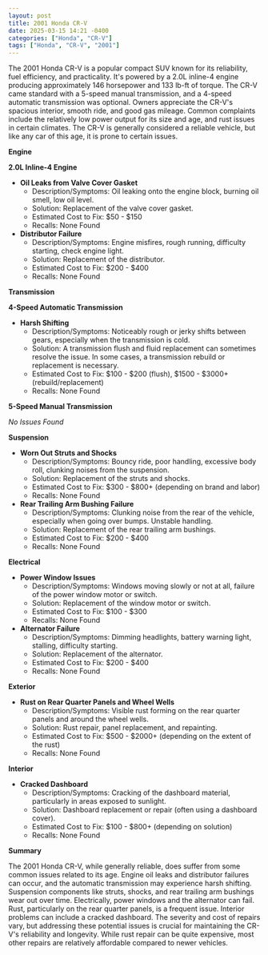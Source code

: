 ```yaml
---
layout: post
title: 2001 Honda CR-V
date: 2025-03-15 14:21 -0400
categories: ["Honda", "CR-V"]
tags: ["Honda", "CR-V", "2001"]
---
```

The 2001 Honda CR-V is a popular compact SUV known for its reliability, fuel efficiency, and practicality. It's powered by a 2.0L inline-4 engine producing approximately 146 horsepower and 133 lb-ft of torque. The CR-V came standard with a 5-speed manual transmission, and a 4-speed automatic transmission was optional. Owners appreciate the CR-V's spacious interior, smooth ride, and good gas mileage. Common complaints include the relatively low power output for its size and age, and rust issues in certain climates. The CR-V is generally considered a reliable vehicle, but like any car of this age, it is prone to certain issues.

**Engine**

**2.0L Inline-4 Engine**

*   **Oil Leaks from Valve Cover Gasket**
    *   Description/Symptoms: Oil leaking onto the engine block, burning oil smell, low oil level.
    *   Solution: Replacement of the valve cover gasket.
    *   Estimated Cost to Fix: $50 - $150
    *   Recalls: None Found
*   **Distributor Failure**
    *   Description/Symptoms: Engine misfires, rough running, difficulty starting, check engine light.
    *   Solution: Replacement of the distributor.
    *   Estimated Cost to Fix: $200 - $400
    *   Recalls: None Found

**Transmission**

**4-Speed Automatic Transmission**

*   **Harsh Shifting**
    *   Description/Symptoms: Noticeably rough or jerky shifts between gears, especially when the transmission is cold.
    *   Solution: A transmission flush and fluid replacement can sometimes resolve the issue. In some cases, a transmission rebuild or replacement is necessary.
    *   Estimated Cost to Fix: $100 - $200 (flush), $1500 - $3000+ (rebuild/replacement)
    *   Recalls: None Found

**5-Speed Manual Transmission**

*No Issues Found*

**Suspension**

*   **Worn Out Struts and Shocks**
    *   Description/Symptoms: Bouncy ride, poor handling, excessive body roll, clunking noises from the suspension.
    *   Solution: Replacement of the struts and shocks.
    *   Estimated Cost to Fix: $300 - $800+ (depending on brand and labor)
    *   Recalls: None Found
*   **Rear Trailing Arm Bushing Failure**
    * Description/Symptoms: Clunking noise from the rear of the vehicle, especially when going over bumps. Unstable handling.
    * Solution: Replacement of the rear trailing arm bushings.
    * Estimated Cost to Fix: $200 - $400
    * Recalls: None Found

**Electrical**

*   **Power Window Issues**
    *   Description/Symptoms: Windows moving slowly or not at all, failure of the power window motor or switch.
    *   Solution: Replacement of the window motor or switch.
    *   Estimated Cost to Fix: $100 - $300
    *   Recalls: None Found
*   **Alternator Failure**
    * Description/Symptoms: Dimming headlights, battery warning light, stalling, difficulty starting.
    * Solution: Replacement of the alternator.
    * Estimated Cost to Fix: $200 - $400
    * Recalls: None Found

**Exterior**

*   **Rust on Rear Quarter Panels and Wheel Wells**
    *   Description/Symptoms: Visible rust forming on the rear quarter panels and around the wheel wells.
    *   Solution: Rust repair, panel replacement, and repainting.
    *   Estimated Cost to Fix: $500 - $2000+ (depending on the extent of the rust)
    *   Recalls: None Found

**Interior**

*   **Cracked Dashboard**
    *   Description/Symptoms: Cracking of the dashboard material, particularly in areas exposed to sunlight.
    *   Solution: Dashboard replacement or repair (often using a dashboard cover).
    *   Estimated Cost to Fix: $100 - $800+ (depending on solution)
    *   Recalls: None Found

**Summary**

The 2001 Honda CR-V, while generally reliable, does suffer from some common issues related to its age. Engine oil leaks and distributor failures can occur, and the automatic transmission may experience harsh shifting. Suspension components like struts, shocks, and rear trailing arm bushings wear out over time. Electrically, power windows and the alternator can fail. Rust, particularly on the rear quarter panels, is a frequent issue. Interior problems can include a cracked dashboard. The severity and cost of repairs vary, but addressing these potential issues is crucial for maintaining the CR-V's reliability and longevity. While rust repair can be quite expensive, most other repairs are relatively affordable compared to newer vehicles.

